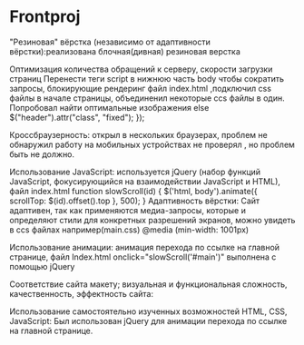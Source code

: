 # Frontproj
"Резиновая" вёрстка (независимо от адаптивности вёрстки):реализована блочная(дивная) резиновая верстка

Оптимизация количества обращений к серверу, скорости загрузки страниц
Перенести теги script в нижнюю часть body чтобы сократить запросы, блокирующие рендеринг файл index.html ,подключил css файлы в начале страницы, объединенил  некоторые ccs файлы в один. Попробовал найти оптимальные изображения
      else
        $("header").attr("class", "fixed");
    });
  </script>
</body>
Кроссбраузерность: открыл в нескольких браузерах, проблем не обнаружил работу на мобильных устройствах не проверял , но проблем быть не должно.

Использование JavaScript: используется jQuery (набор функций JavaScript, фокусирующийся на взаимодействии JavaScript и HTML), файл index.html 
function slowScroll(id) {
      $('html, body').animate({
        scrollTop: $(id).offset().top
      }, 500);
    }
Адаптивность вёрстки: Сайт адаптивен, так как применяются медиа-запросы, которые и определяют стили для конкретных разрешений экранов,
можно увидеть в ccs файлах например(main.css) @media (min-width: 1001px)

Использование анимации: анимация перехода по ссылке на главной странице, файл 
Index.html  onclick="slowScroll('#main')" выполнена с помощью jQuery

Соответствие сайта макету; визуальная и функциональная сложность, качественность, эффектность сайта: 

Использование самостоятельно изученных возможностей HTML, CSS, JavaScript:
Был использован  jQuery для анимации перехода по ссылке на главной странице. 

